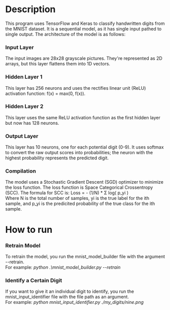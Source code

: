 # Description

This program uses TensorFlow and Keras to classify handwritten digits from the MNIST dataset.
It is a sequential model, as it has single input pathed to single output. The architecture of the model is as follows:

### Input Layer
The input images are 28x28 grayscale pictures. They're represented as 2D arrays, but this layer flattens them into 1D vectors.

### Hidden Layer 1
This layer has 256 neurons and uses the rectifies linear unit (ReLU) activation function: f(x) = max(0, f(x)).

### Hidden Layer 2
This layer uses the same ReLU activation function as the first hidden layer but now has 128 neurons.

### Output Layer
This layer has 10 neurons, one for each potential digit (0-9). It uses softmax to convert the raw output scores into probabilities; the neuron with the highest probability represents the predicted digit. 

### Compilation

The model uses a Stochastic Gradient Descent (SGD) optimizer to minimize the loss function. The loss function is Space Categorical Crossentropy (SCC). The formula for SCC is: Loss = - (1/N) * Σ log( p_yi ) <br>
Where N is the total number of samples, yi is the true label for the ith sample, and p_yi is the predicited probability of the true class for the ith sample.

# How to run

### Retrain Model
To retrain the model, you run the mnist_model_builder file with the argument --retrain.<br>
For example: *python .\mnist_model_builder.py --retrain*

### Identify a Certain Digit
If you want to give it an individual digit to identify, you run the mnist_input_identifier file with the file path as an argument.<br>
For example: *python mnist_input_identifier.py ./my_digits/nine.png*